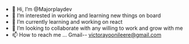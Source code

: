 - 👋 Hi, I’m @Majorplaydev
- 👀 I’m interested in working and learning new things on board
- 🌱 I’m currently learning and working on react
- 💞️ I’m looking to collaborate with any willing to work and grow with me
- 📫 How to reach me ... Gmail-- victorayoonileere@gmail.com

<!---
Majorplaydev/Majorplaydev is a ✨ special ✨ repository because its `README.md` (this file) appears on your GitHub profile.
You can click the Preview link to take a look at your changes.
--->
